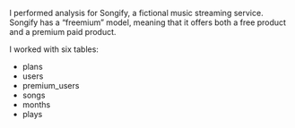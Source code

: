 I performed analysis for Songify, a fictional music streaming service. Songify has a “freemium” model, meaning that it offers both a free product and a premium paid product.

I  worked with six tables:
- plans
- users
- premium_users
- songs
- months
- plays
